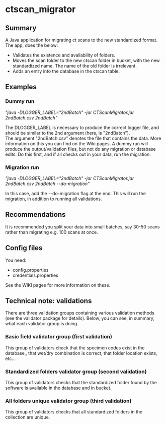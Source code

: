 # ctscan_migrator

## Summary
A Java application for migrating ct scans to the new standardized format. 
The app, does the below:
* Validates the existence and availability of folders.
* Moves the scan folder to the new ctscan folder in bucket, with the new standardized name. The name of the old folder is irrelevant.
* Adds an entry into the database in the ctscan table.

## Examples

### Dummy run
_"java -DLOGGER_LABEL="2ndBatch" -jar CTScanMigrator.jar 2ndBatch.csv 2ndBatch"_  

The DLOGGER_LABEL is necessary to produce the correct logger file, and should be similar to the 2nd argument (here, is "2ndBatch").  
The argument "2ndBatch.csv" denotes the file that contains the data. More information on this you can find on the Wiki pages.
A dummy run will produce the output/validation files, but not do any migration or database edits.
Do this first, and if all checks out in your data, run the migration.


### Migration run
_"java -DLOGGER_LABEL="2ndBatch" -jar CTScanMigrator.jar 2ndBatch.csv 2ndBatch --do-migration"_  

In this case, add the --do-migration flag at the end. This will run the migration, in addition to running all validations.

## Recommendations
It is recommended you split your data into small batches, say 30-50 scans rather than migrating e.g. 100 scans at once.

## Config files
You need:
* config.properties
* credentials.properties  

See the WIKI pages for more information on these.


## Technical note: validations
There are three validation groups containing various validation methods (see the validator package for details).
Below, you can see, in summary, what each validator group is doing.

### Basic field validator group (first validation)
This group of validators check that the specimen codes exist in the database,, that wet/dry combination is correct,
that folder location exists, etc...

### Standardized folders validator group (second validation)
This group of validators checks that the standardized folder found by the software is available in the database and in bucket.

### All folders unique validator group (third validation)
This group of validators checks that all standardized folders in the collection are unique.